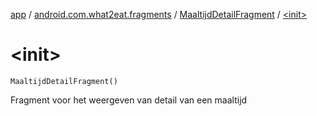 [app](../../index.md) / [android.com.what2eat.fragments](../index.md) / [MaaltijdDetailFragment](index.md) / [&lt;init&gt;](./-init-.md)

# &lt;init&gt;

`MaaltijdDetailFragment()`

Fragment voor het weergeven van detail van een maaltijd

